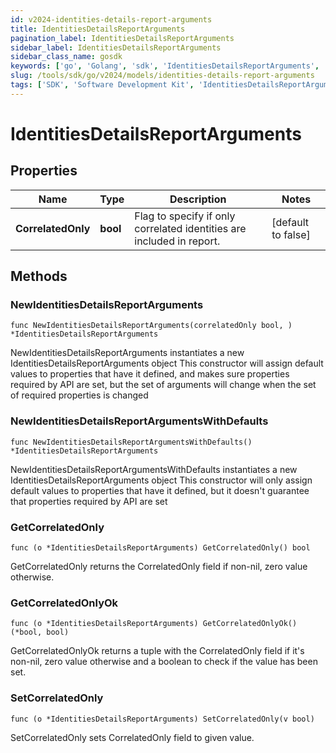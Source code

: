 ```yaml
---
id: v2024-identities-details-report-arguments
title: IdentitiesDetailsReportArguments
pagination_label: IdentitiesDetailsReportArguments
sidebar_label: IdentitiesDetailsReportArguments
sidebar_class_name: gosdk
keywords: ['go', 'Golang', 'sdk', 'IdentitiesDetailsReportArguments', 'V2024IdentitiesDetailsReportArguments'] 
slug: /tools/sdk/go/v2024/models/identities-details-report-arguments
tags: ['SDK', 'Software Development Kit', 'IdentitiesDetailsReportArguments', 'V2024IdentitiesDetailsReportArguments']
---
```


# IdentitiesDetailsReportArguments

## Properties

Name | Type | Description | Notes
------------ | ------------- | ------------- | -------------
**CorrelatedOnly** | **bool** | Flag to specify if only correlated identities are included in report. | [default to false]

## Methods

### NewIdentitiesDetailsReportArguments

`func NewIdentitiesDetailsReportArguments(correlatedOnly bool, ) *IdentitiesDetailsReportArguments`

NewIdentitiesDetailsReportArguments instantiates a new IdentitiesDetailsReportArguments object
This constructor will assign default values to properties that have it defined,
and makes sure properties required by API are set, but the set of arguments
will change when the set of required properties is changed

### NewIdentitiesDetailsReportArgumentsWithDefaults

`func NewIdentitiesDetailsReportArgumentsWithDefaults() *IdentitiesDetailsReportArguments`

NewIdentitiesDetailsReportArgumentsWithDefaults instantiates a new IdentitiesDetailsReportArguments object
This constructor will only assign default values to properties that have it defined,
but it doesn't guarantee that properties required by API are set

### GetCorrelatedOnly

`func (o *IdentitiesDetailsReportArguments) GetCorrelatedOnly() bool`

GetCorrelatedOnly returns the CorrelatedOnly field if non-nil, zero value otherwise.

### GetCorrelatedOnlyOk

`func (o *IdentitiesDetailsReportArguments) GetCorrelatedOnlyOk() (*bool, bool)`

GetCorrelatedOnlyOk returns a tuple with the CorrelatedOnly field if it's non-nil, zero value otherwise
and a boolean to check if the value has been set.

### SetCorrelatedOnly

`func (o *IdentitiesDetailsReportArguments) SetCorrelatedOnly(v bool)`

SetCorrelatedOnly sets CorrelatedOnly field to given value.



